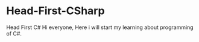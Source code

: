 # Head-First-CSharp
Head First C#
Hi everyone,
   Here i will start my learning about programming of C#.
